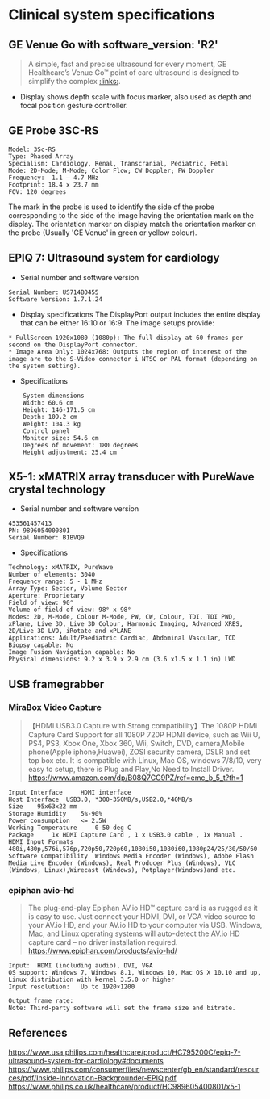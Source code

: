 # Clinical system specifications  

## GE Venue Go with software_version: 'R2'
> A simple, fast and precise ultrasound for every moment, GE Healthcare’s Venue Go™ point of care ultrasound is designed to simplify the complex [:links:](https://www.gehealthcare.co.uk/products/ultrasound/point-of-care-ultrasound/venuego).

* Display shows depth scale with focus marker, also used as depth and focal position gesture controller.

## GE Probe 3SC-RS
``` 
Model: 3Sc-RS
Type: Phased Array
Specialism: Cardiology, Renal, Transcranial, Pediatric, Fetal
Mode: 2D-Mode; M-Mode; Color Flow; CW Doppler; PW Doppler
Frequency:  1.1 – 4.7 MHz
Footprint: 18.4 x 23.7 mm
FOV: 120 degrees
```
The mark in the probe is used to identify the side of the probe corresponding to the side of the image having the orientation mark on the display.
The orientation marker on display match the orientation marker on the probe (Usually 'GE Venue' in green or yellow colour).


## EPIQ 7: Ultrasound system for cardiology  
* Serial number and software version 
```
Serial Number: US714B0455
Software Version: 1.7.1.24
```

* Display specifications
The DisplayPort output includes the entire display that can be either 16:10 or 16:9.
The image setups provide:
``` 
* FullScreen 1920x1080 (1080p): The full display at 60 frames per second on the DisplayPort connector.
* Image Area Only: 1024x768: Outputs the region of interest of the image are to the S-Video connector i NTSC or PAL format (depending on the system setting).
```

* Specifications
``` 
    System dimensions
    Width: 60.6 cm
    Height: 146-171.5 cm
    Depth: 109.2 cm
    Weight: 104.3 kg
    Control panel
    Monitor size: 54.6 cm
    Degrees of movement: 180 degrees
    Height adjustment: 25.4 cm
```

## X5-1: xMATRIX array transducer with PureWave crystal technology
* Serial number and software version 
```
453561457413
PN: 9896054000801
Serial Number: B1BVQ9
```

* Specifications
```
Technology: xMATRIX, PureWave  
Number of elements: 3040 
Frequency range: 5 - 1 MHz 
Array Type: Sector, Volume Sector   
Aperture: Proprietary   
Field of view: 90°  
Volume of field of view: 98° x 98°
Modes: 2D, M-Mode, Colour M-Mode, PW, CW, Colour, TDI, TDI PWD, xPlane, Live 3D, Live 3D Colour, Harmonic Imaging, Advanced XRES, 2D/Live 3D LVO, iRotate and xPLANE
Applications: Adult/Paediatric Cardiac, Abdominal Vascular, TCD
Biopsy capable: No
Image Fusion Navigation capable: No
Physical dimensions: 9.2 x 3.9 x 2.9 cm (3.6 x1.5 x 1.1 in) LWD
```


## USB framegrabber 

### MiraBox Video Capture 
>  【HDMI USB3.0 Capture with Strong compatibility】The 1080P HDMi Capture Card Support for all 1080P 720P HDMI device, such as Wii U, PS4, PS3, Xbox One, Xbox 360, Wii, Switch, DVD, camera,Mobile phone(Apple iphone,Huawei), ZOSI security camera, DSLR and set top box etc. It is compatible with Linux, Mac OS, windows 7/8/10, very easy to setup, there is Plug and Play,No Need to Install Driver.  
https://www.amazon.com/dp/B08Q7CG9PZ/ref=emc_b_5_t?th=1  
``` 
Input Interface 	HDMI interface
Host Interface 	USB3.0, *300-350MB/s,USB2.0,*40MB/s
Size 	95x63x22 mm
Storage Humidity 	5%-90%
Power consumption 	<= 2.5W
Working Temperature 	0-50 deg C
Package 	1x HDMI Capture Card , 1 x USB3.0 cable , 1x Manual .
HDMI Input Formats 	480i,480p,576i,576p,720p50,720p60,1080i50,1080i60,1080p24/25/30/50/60
Software Compatibility 	Windows Media Encoder (Windows), Adobe Flash Media Live Encoder (Windows), Real Producer Plus (Windows), VLC (Windows, Linux),Wirecast (Windows), Potplayer(Windows)and etc. 
``` 

### epiphan avio-hd
> The plug-and-play Epiphan AV.io HD™ capture card is as rugged as it is easy to use. Just connect your HDMI, DVI, or VGA video source to your AV.io HD, and your AV.io HD to your computer via USB. Windows, Mac, and Linux operating systems will auto-detect the AV.io HD capture card – no driver installation required.
https://www.epiphan.com/products/avio-hd/
```
Input:	HDMI (including audio), DVI, VGA  
OS support: Windows 7, Windows 8.1, Windows 10, Mac OS X 10.10 and up, Linux distribution with kernel 3.5.0 or higher
Input resolution:	Up to 1920×1200

Output frame rate: 
Note: Third-party software will set the frame size and bitrate.
```

## References 
https://www.usa.philips.com/healthcare/product/HC795200C/epiq-7-ultrasound-system-for-cardiology#documents    
https://www.philips.com/consumerfiles/newscenter/gb_en/standard/resources/pdf/Inside-Innovation-Backgrounder-EPIQ.pdf 
https://www.philips.co.uk/healthcare/product/HC989605400801/x5-1  

